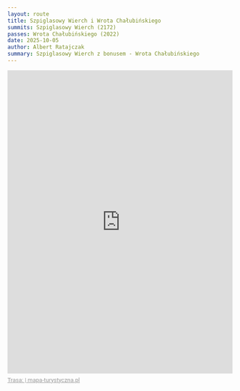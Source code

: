 ```yaml
---
layout: route
title: Szpiglasowy Wierch i Wrota Chałubińskiego
summits: Szpiglasowy Wierch (2172) 
passes: Wrota Chałubińskiego (2022)
date: 2025-10-05
author: Albert Ratajczak
summary: Szpiglasowy Wierch z bonusem - Wrota Chałubińskiego
---
```

<div style="max-width:100%;overflow:hidden;margin:0 auto;min-width:300px;"><iframe src="https://mapa-turystyczna.pl/map/widget/route/h1l0p1/3shdt.html" height="680" style="width:100%;border:0;" loading="lazy"></iframe><a href="https://mapa-turystyczna.pl/route/3shdt?utm_source=external_web&amp;utm_medium=widget&amp;utm_campaign=route_widget" target="_blank" rel="noopener" style="color:#999;padding:7px 0;font-size: 13px;font-family:Roboto,Arial,sans-serif;display: inline-block;">Trasa:  | mapa-turystyczna.pl</a></div>